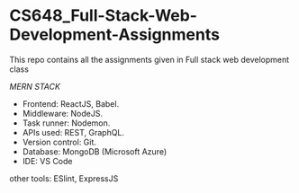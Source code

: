 # CS648_Full-Stack-Web-Development-Assignments
This repo contains all the assignments given in Full stack web development class

*MERN STACK*
* Frontend: ReactJS, Babel.
* Middleware: NodeJS.
* Task runner: Nodemon.
* APIs used: REST, GraphQL.
* Version control: Git.
* Database: MongoDB (Microsoft Azure)
* IDE: VS Code

other tools: ESlint, ExpressJS

